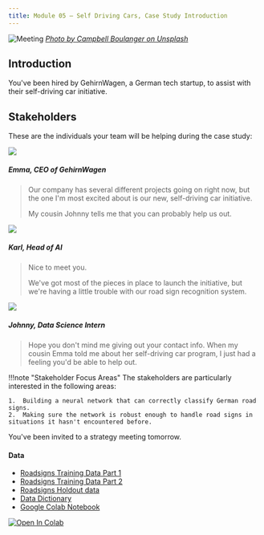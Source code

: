 ```yaml
---
title: Module 05 — Self Driving Cars, Case Study Introduction
---
```


![Meeting]({{URLROOT}}/shared/img/car.jpg)
*[Photo by Campbell Boulanger on Unsplash](https://unsplash.com/photos/3ZUsNJhi_Ik)*

## Introduction
You've been hired by GehirnWagen, a German tech startup, to assist with their self-driving car initiative.

## Stakeholders

These are the individuals your team will be helping during the case study:

<div class="dialogue">
	<img src="{{URLROOT}}/shared/img/emma.jpg">
	<h5>Emma, CEO of GehirnWagen</h5>
	<blockquote><p>Our company has several different projects going on right now, but the one I'm most excited about is our new, self-driving car initiative.</p><p>My cousin Johnny tells me that you can probably help us out.</p></blockquote>
</div>

<div class="dialogue">
	<img src="{{URLROOT}}/shared/img/karl.jpg">
	<h5>Karl, Head of AI</h5>
	<blockquote><p>Nice to meet you.</p><p>We've got most of the pieces in place to launch the initiative, but we're having a little trouble with our road sign recognition system.</p></blockquote>
</div>

<div class="dialogue">
	<img src="{{URLROOT}}/shared/img/johnny.jpg">
	<h5>Johnny, Data Science Intern</h5>
	<blockquote><p>Hope you don't mind me giving out your contact info. When my cousin Emma told me about her self-driving car program, I just had a feeling you'd be able to help out.</p>
	</blockquote>
</div>

!!!note "Stakeholder Focus Areas"
	The stakeholders are particularly interested in the following areas:

	1.	Building a neural network that can correctly classify German road signs.
	2.  Making sure the network is robust enough to handle road signs in situations it hasn't encountered before.

You've been invited to a strategy meeting tomorrow. 

#### Data
* [Roadsigns Training Data Part 1](https://raw.githubusercontent.com/byui-cse/cse450-course/master/data/roadsigns/training1.zip)
* [Roadsigns Training Data Part 2](https://raw.githubusercontent.com/byui-cse/cse450-course/master/data/roadsigns/training2.zip)
* [Roadsigns Holdout data](https://raw.githubusercontent.com/byui-cse/cse450-course/master/data/roadsigns/holdout.zip)
* [Data Dictionary](./signs-dictionary.txt)
* [Google Colab Notebook](https://colab.research.google.com/github/byui-cse/cse450-course/blob/master/notebooks/starter_signs.ipynb)

[![Open In Colab](https://colab.research.google.com/assets/colab-badge.svg)](https://colab.research.google.com/github/byui-cse/cse450-course/blob/master/notebooks/starter_signs.ipynb)

[^1]: [CEO photo by Amy Hirschi on Unsplash](https://unsplash.com/photos/b3AYk8HKCl0)

[^2]: [Head of AI photo by Ameer Basheer on Unsplash](https://unsplash.com/photos/ABuzWPku1Ug)

[^3]: [Data Science Intern photo by Fábio Lucas on Unsplash](https://unsplash.com/photos/iczrMDNuvzkml-pxK0Ovmw)